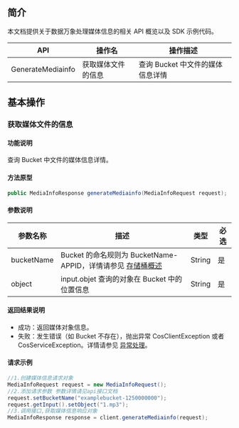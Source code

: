 
## 简介

本文档提供关于数据万象处理媒体信息的相关 API 概览以及 SDK 示例代码。

| API                                                          | 操作名             | 操作描述                           |
| ------------------------------------------------------------ | ------------------ | ---------------------------------- |
| GenerateMediainfo | 获取媒体文件的信息 | 查询 Bucket 中文件的媒体信息详情 |

## 基本操作

### 获取媒体文件的信息

#### 功能说明

查询 Bucket 中文件的媒体信息详情。

#### 方法原型

```java
public MediaInfoResponse generateMediainfo(MediaInfoRequest request);
```

#### 参数说明


| 参数名称   | 描述                                                         | 类型   |必选|
| ---------- | ------------------------------------------------------------ | ------ |---|
| bucketName | Bucket 的命名规则为 BucketName-APPID，详情请参见 [存储桶概述](https://intl.cloud.tencent.com/document/product/436/13312) | String |是|
| object |  input.objet 查询的对象在 Bucket 中的位置信息 | String |是|

#### 返回结果说明

- 成功：返回媒体对象信息。
- 失败：发生错误（如 Bucket 不存在），抛出异常 CosClientException 或者 CosServiceException。详情请参见 [异常处理](https://intl.cloud.tencent.com/document/product/436/31537)。

#### 请求示例

```java
//1.创建媒体信息请求对象
MediaInfoRequest request = new MediaInfoRequest();
//2.添加请求参数 参数详情请见api接口文档
request.setBucketName("examplebucket-1250000000");
request.getInput().setObject("1.mp3");
//3.调用接口,获取媒体信息响应对象
MediaInfoResponse response = client.generateMediainfo(request);
```
